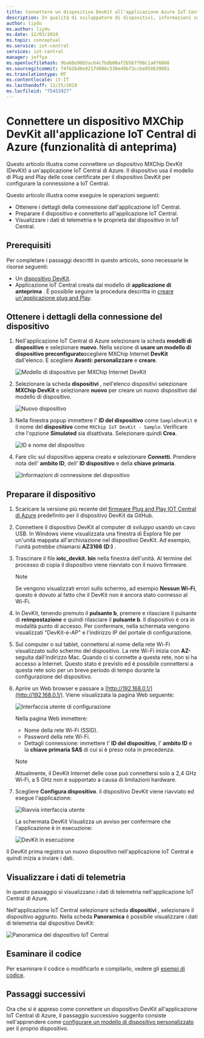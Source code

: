 ```yaml
---
title: Connettere un dispositivo DevKit all'applicazione Azure IoT Central | Microsoft Docs
description: In qualità di sviluppatore di dispositivi, informazioni su come connettere un dispositivo MXChip DevKit di Azure all'applicazione IoT Central di Azure usando le Plug and Play.
author: liydu
ms.author: liydu
ms.date: 12/03/2019
ms.topic: conceptual
ms.service: iot-central
services: iot-central
manager: jeffya
ms.openlocfilehash: 9ba68e90b5ac64c7bdb08af2b567f00c1a076808
ms.sourcegitcommit: f4f626d6e92174086c530ed9bf3ccbe058639081
ms.translationtype: MT
ms.contentlocale: it-IT
ms.lasthandoff: 12/25/2019
ms.locfileid: "75453927"
---
```

# <a name="connect-an-mxchip-iot-devkit-device-to-your-azure-iot-central-application-preview-features"></a>Connettere un dispositivo MXChip DevKit all'applicazione IoT Central di Azure (funzionalità di anteprima)

Questo articolo illustra come connettere un dispositivo MXChip DevKit (DevKit) a un'applicazione IoT Central di Azure. Il dispositivo usa il modello di Plug and Play delle cose certificate per il dispositivo DevKit per configurare la connessione a IoT Central.

Questo articolo illustra come eseguire le operazioni seguenti:

- Ottenere i dettagli della connessione dall'applicazione IoT Central.
- Preparare il dispositivo e connetterlo all'applicazione IoT Central.
- Visualizzare i dati di telemetria e le proprietà dal dispositivo in IoT Central.

## <a name="prerequisites"></a>Prerequisiti

Per completare i passaggi descritti in questo articolo, sono necessarie le risorse seguenti:

- Un [dispositivo DevKit](https://aka.ms/iot-devkit-purchase).
- Applicazione IoT Central creata dal modello di **applicazione di anteprima** . È possibile seguire la procedura descritta in [creare un'applicazione plug and Play](./quick-deploy-iot-central.md).

## <a name="get-device-connection-details"></a>Ottenere i dettagli della connessione del dispositivo

1. Nell'applicazione IoT Central di Azure selezionare la scheda **modelli di dispositivo** e selezionare **nuovo**. Nella sezione di **usare un modello di dispositivo preconfigurato**scegliere MXChip Internet **DevKit** dall'elenco. E scegliere **Avanti: personalizzare** e **creare**.

    ![Modello di dispositivo per MXChip Internet DevKit](media/howto-connect-devkit/device-template.png)

1. Selezionare la scheda **dispositivi** , nell'elenco dispositivi selezionare **MXChip DevKit** e selezionare **nuovo** per creare un nuovo dispositivo dal modello di dispositivo.

    ![Nuovo dispositivo](media/howto-connect-devkit/new-device.png)

1. Nella finestra popup immettere l' **ID del dispositivo** come `SampleDevKit` e il nome del **dispositivo** come `MXChip IoT DevKit - Sample`. Verificare che l'opzione **Simulated** sia disattivata. Selezionare quindi **Crea**.

    ![ID e nome del dispositivo](media/howto-connect-devkit/device-id-name.png)

1. Fare clic sul dispositivo appena creato e selezionare **Connetti**. Prendere nota dell' **ambito ID**, dell' **ID dispositivo** e della **chiave primaria**.

    ![Informazioni di connessione del dispositivo](media/howto-connect-devkit/device-connection-info.png)

## <a name="prepare-the-device"></a>Preparare il dispositivo

1. Scaricare la versione più recente del [firmware Plug and Play IOT Central di Azure](https://github.com/Azure-Samples/mxchip-iot-devkit-pnp/raw/master/bin/iotc_devkit.bin) predefinito per il dispositivo DevKit da GitHub.

1. Connettere il dispositivo DevKit al computer di sviluppo usando un cavo USB. In Windows viene visualizzata una finestra di Esplora file per un'unità mappata all'archiviazione nel dispositivo DevKit. Ad esempio, l'unità potrebbe chiamarsi **AZ3166 (D:)** .

1. Trascinare il file **iotc_devkit. bin** nella finestra dell'unità. Al termine del processo di copia il dispositivo viene riavviato con il nuovo firmware.

    > [!NOTE]
    > Se vengono visualizzati errori sullo schermo, ad esempio **Nessun Wi-Fi**, questo è dovuto al fatto che il DevKit non è ancora stato connesso al Wi-Fi.

1. In DevKit, tenendo premuto il **pulsante b**, premere e rilasciare il pulsante di **reimpostazione** e quindi rilasciare il **pulsante b**. Il dispositivo è ora in modalità punto di accesso. Per confermare, nella schermata vengono visualizzati "DevKit-e-AP" e l'indirizzo IP del portale di configurazione.

1. Sul computer o sul tablet, connettersi al nome della rete Wi-Fi visualizzato sullo schermo del dispositivo. La rete Wi-Fi inizia con **AZ-** seguita dall'indirizzo Mac. Quando ci si connette a questa rete, non si ha accesso a Internet. Questo stato è previsto ed è possibile connettersi a questa rete solo per un breve periodo di tempo durante la configurazione del dispositivo.

1. Aprire un Web browser e passare a [http://192.168.0.1/](http://192.168.0.1/). Viene visualizzata la pagina Web seguente:

    ![Interfaccia utente di configurazione](media/howto-connect-devkit/config-ui.png)

    Nella pagina Web immettere:

    - Nome della rete Wi-Fi (SSID).
    - Password della rete Wi-Fi.
    - Dettagli connessione: immettere l' **ID del dispositivo**, l' **ambito ID** e la **chiave primaria SAS** di cui si è preso nota in precedenza.

    > [!NOTE]
    > Attualmente, il DevKit Internet delle cose può connettersi solo a 2,4 GHz Wi-Fi, a 5 GHz non è supportato a causa di limitazioni hardware.

1. Scegliere **Configura dispositivo**. il dispositivo DevKit viene riavviato ed esegue l'applicazione:

    ![Riavvia interfaccia utente](media/howto-connect-devkit/reboot-ui.png)

    La schermata DevKit Visualizza un avviso per confermare che l'applicazione è in esecuzione:

    ![DevKit in esecuzione](media/howto-connect-devkit/devkit-running.png)

Il DevKit prima registra un nuovo dispositivo nell'applicazione IoT Central e quindi inizia a inviare i dati.

## <a name="view-the-telemetry"></a>Visualizzare i dati di telemetria

In questo passaggio si visualizzano i dati di telemetria nell'applicazione IoT Central di Azure.

Nell'applicazione IoT Central selezionare scheda **dispositivi** , selezionare il dispositivo aggiunto. Nella scheda **Panoramica** è possibile visualizzare i dati di telemetria dal dispositivo DevKit:

![Panoramica del dispositivo IoT Central](media/howto-connect-devkit/mxchip-overview-page.png)

## <a name="review-the-code"></a>Esaminare il codice

Per esaminare il codice o modificarlo e compilarlo, vedere gli [esempi di codice](https://docs.microsoft.com/samples/azure-samples/mxchip-iot-devkit-pnp/sample/).

## <a name="next-steps"></a>Passaggi successivi

Ora che si è appreso come connettere un dispositivo DevKit all'applicazione IoT Central di Azure, il passaggio successivo suggerito consiste nell'apprendere come [configurare un modello di dispositivo personalizzato](./howto-set-up-template.md) per il proprio dispositivo.
